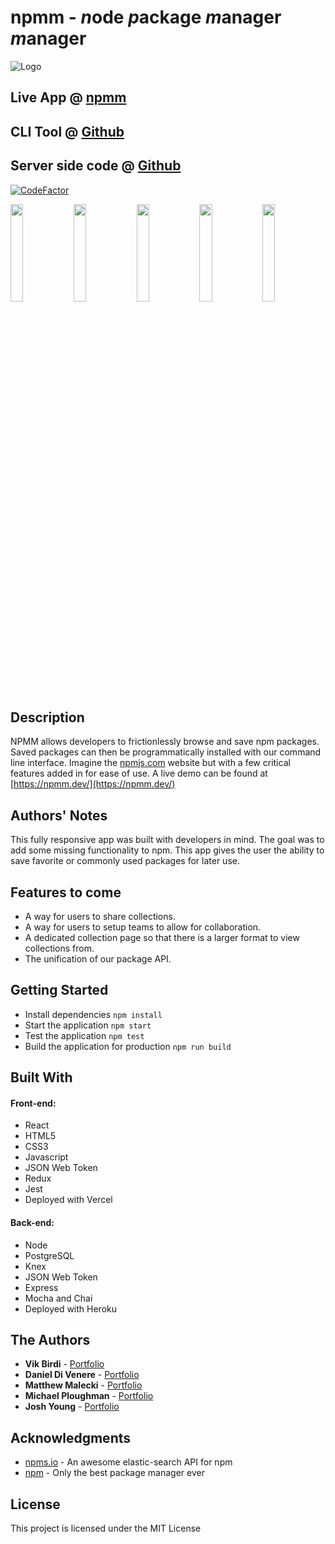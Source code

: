 # npmm - *n*ode *p*ackage *m*anager *m*anager

![Logo](./src/images/npmm-logo.svg)

## Live App @ [npmm](https://npmm.dev)

## CLI Tool @ [Github](https://github.com/maleckim/npmm-cli)

## Server side code @ [Github](https://github.com/dannydi12/npmm-server)

[![CodeFactor](https://www.codefactor.io/repository/github/dannydi12/npmm-client/badge)](https://www.codefactor.io/repository/github/dannydi12/npmm-client)
<p float="left"><img src="http://npmm.dev/npmm-screenshot-landing.png" width="20%"><img src="http://npmm.dev/npmm-screenshot-menu.png" width="20%"><img src="http://npmm.dev/npmm-screenshot-login.png" width="20%"><img src="http://npmm.dev/npmm-screenshot-search.png" width="20%"><img src="http://npmm.dev/npmm-screenshot-package.png" width="20%"></p>

## Description

NPMM allows developers to frictionlessly browse and save npm packages. Saved packages can then be programmatically installed with our command line interface. Imagine the [npmjs.com](https://npmjs.com) website but with a few critical features added in for ease of use. A live demo can be found at [https://npmm.dev/](https://npmm.dev/)

## Authors' Notes

This fully responsive app was built with developers in mind. The goal was to add some missing functionality to npm. This app gives the user the ability to save favorite or commonly used packages for later use.

## Features to come

- A way for users to share collections.
- A way for users to setup teams to allow for collaboration.
- A dedicated collection page so that there is a larger format to view collections from.
- The unification of our package API.

## Getting Started

- Install dependencies `npm install`
- Start the application `npm start`
- Test the application `npm test`
- Build the application for production `npm run build`

## Built With

#### Front-end:

- React
- HTML5
- CSS3
- Javascript
- JSON Web Token
- Redux
- Jest
- Deployed with Vercel

#### Back-end:

- Node
- PostgreSQL
- Knex
- JSON Web Token
- Express
- Mocha and Chai
- Deployed with Heroku

## The Authors

- **Vik Birdi** - [Portfolio](https://vikbirdi.com)
- **Daniel Di Venere** - [Portfolio](https://imdan.io/)
- **Matthew Malecki** - [Portfolio](https://portfolio.maleckim.now.sh/)
- **Michael Ploughman** - [Portfolio](https://MichaelHPloughman.com)
- **Josh Young** - [Portfolio](https://joshyoung.net)

## Acknowledgments

- [npms.io](https://npms.io) - An awesome elastic-search API for npm
- [npm](https://npmjs.com) - Only the best package manager ever

## License

This project is licensed under the MIT License
